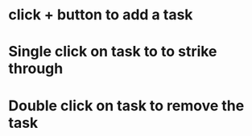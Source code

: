 <h1>click + button to add a task</h1>
<h1>Single click on task to to strike through</h1>
<h1>Double click on task to remove the task</h1>
